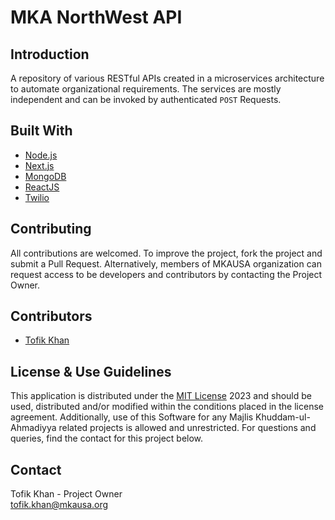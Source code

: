 # MKA NorthWest API

## Introduction

A repository of various RESTful APIs created in a microservices architecture to automate organizational requirements. The services are mostly independent and can be invoked by authenticated `POST` Requests.

## Built With

- [Node.js](https://nodejs.org/)
- [Next.js](https://nextjs.org/)
- [MongoDB](https://www.mongodb.com/)
- [ReactJS](https://reactjs.org/)
- [Twilio](https://twilio.com)

## Contributing

All contributions are welcomed. To improve the project, fork the project and submit a Pull Request. Alternatively, members of MKAUSA organization can request access to be developers and contributors by contacting the Project Owner.

## Contributors

- [Tofik Khan](https://github.com/tofik-khan)

## License & Use Guidelines

This application is distributed under the [MIT License](LICENSE.md) 2023 and should be used, distributed and/or modified within the conditions placed in the license agreement. Additionally, use of this Software for any Majlis Khuddam-ul-Ahmadiyya related projects is allowed and unrestricted. For questions and queries, find the contact for this project below.

## Contact

Tofik Khan - Project Owner\
tofik.khan@mkausa.org